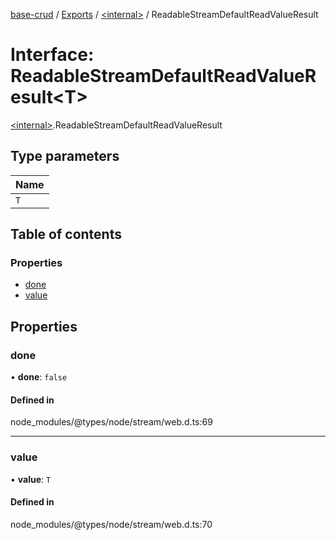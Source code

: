 [base-crud](../README.md) / [Exports](../modules.md) / [\<internal\>](../modules/internal_.md) / ReadableStreamDefaultReadValueResult

# Interface: ReadableStreamDefaultReadValueResult\<T\>

[\<internal\>](../modules/internal_.md).ReadableStreamDefaultReadValueResult

## Type parameters

| Name |
| :------ |
| `T` |

## Table of contents

### Properties

- [done](internal_.ReadableStreamDefaultReadValueResult.md#done)
- [value](internal_.ReadableStreamDefaultReadValueResult.md#value)

## Properties

### done

• **done**: ``false``

#### Defined in

node_modules/@types/node/stream/web.d.ts:69

___

### value

• **value**: `T`

#### Defined in

node_modules/@types/node/stream/web.d.ts:70
